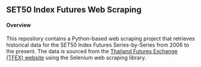 ## SET50 Index Futures Web Scraping

#### Overview
This repository contains a Python-based web scraping project that retrieves historical data for the SET50 Index Futures Series-by-Series from 2006 to the present. The data is sourced from the [Thailand Futures Exchange (TFEX) website](https://www.tfex.co.th/tfex/index.html?locale=en_US) using the Selenium web scraping library. 